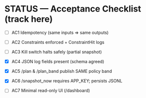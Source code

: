 # STATUS — Acceptance Checklist (track here)

- [ ] AC1 Idempotency (same inputs ⇒ same outputs)
- [ ] AC2 Constraints enforced + ConstraintHit logs
- [ ] AC3 Kill switch halts safely (partial snapshot)
- [x] AC4 JSON log fields present (schema agreed)
- [x] AC5 /plan & /plan_band publish SAME policy band
- [x] AC6 /snapshot_now requires APP_KEY; persists JSONL
- [ ] AC7 Minimal read-only UI (/dashboard)

